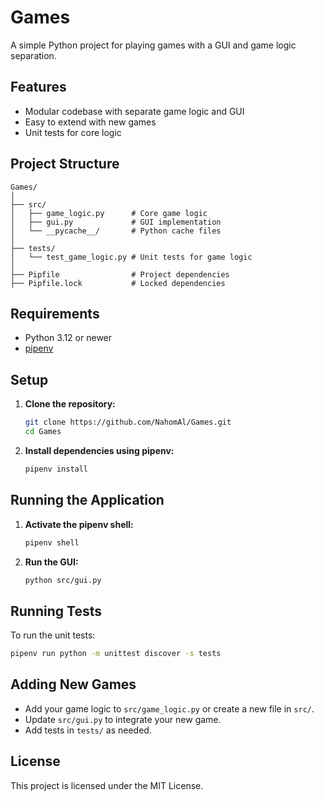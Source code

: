 # Games

A simple Python project for playing games with a GUI and game logic separation.

## Features

- Modular codebase with separate game logic and GUI
- Easy to extend with new games
- Unit tests for core logic

## Project Structure

```
Games/
│
├── src/
│   ├── game_logic.py      # Core game logic
│   ├── gui.py             # GUI implementation
│   └── __pycache__/       # Python cache files
│
├── tests/
│   └── test_game_logic.py # Unit tests for game logic
│
├── Pipfile                # Project dependencies
├── Pipfile.lock           # Locked dependencies
```

## Requirements

- Python 3.12 or newer
- [pipenv](https://pipenv.pypa.io/en/latest/)

## Setup

1. **Clone the repository:**
   ```bash
   git clone https://github.com/NahomAl/Games.git
   cd Games
   ```
2. **Install dependencies using pipenv:**
   ```bash
   pipenv install
   ```

## Running the Application

1. **Activate the pipenv shell:**
   ```bash
   pipenv shell
   ```
2. **Run the GUI:**
   ```bash
   python src/gui.py
   ```

## Running Tests

To run the unit tests:

```bash
pipenv run python -m unittest discover -s tests
```

## Adding New Games

- Add your game logic to `src/game_logic.py` or create a new file in `src/`.
- Update `src/gui.py` to integrate your new game.
- Add tests in `tests/` as needed.

## License

This project is licensed under the MIT License.
